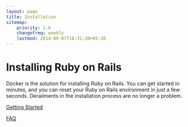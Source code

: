 ```yaml
---
layout: page
title: Installation
sitemap:
    priority: 1.0
    changefreq: weekly
    lastmod: 2014-09-07T16:31:30+05:30
---
```

# Installing Ruby on Rails

Docker is the solution for installing Ruby on Rails.  You can get started in minutes, and you can reset your Ruby on Rails environment in just a few seconds.  Derailments in the installation process are no longer a problem.

[Getting Started](docker-getting_started.html)

[FAQ](docker-faq.html)
